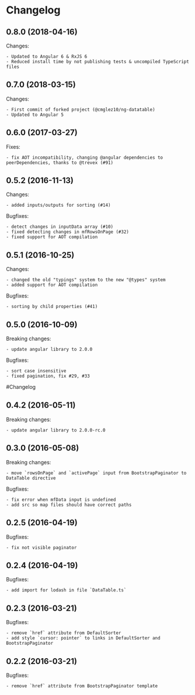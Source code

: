 # Changelog

## 0.8.0 (2018-04-16)

Changes:

    - Updated to Angular 6 & RxJS 6
    - Reduced install time by not publishing tests & uncompiled TypeScript files

## 0.7.0 (2018-03-15)

Changes:

    - First commit of forked project (@cmglez10/ng-datatable)
    - Updated to Angular 5

## 0.6.0 (2017-03-27)

Fixes:

    - fix AOT incompatibility, changing @angular dependencies to peerDependencies, thanks to @trevex (#91)

## 0.5.2 (2016-11-13)

Changes:

    - added inputs/outputs for sorting (#14)

Bugfixes:

    - detect changes in inputData array (#10)
    - fixed detecting changes in mfRowsOnPage (#32)
    - fixed support for AOT compilation

## 0.5.1 (2016-10-25)

Changes:
    
    - changed the old "typings" system to the new "@types" system
    - added support for AOT compilation

Bugfixes:

    - sorting by child properties (#41)

## 0.5.0 (2016-10-09)

Breaking changes:

    - update angular library to 2.0.0

Bugfixes:

    - sort case insensitive
    - fixed pagination, fix #29, #33

#Changelog

## 0.4.2 (2016-05-11)

Breaking changes:

    - update angular library to 2.0.0-rc.0

## 0.3.0 (2016-05-08)

Breaking changes:

    - move `rowsOnPage` and `activePage` input from BootstrapPaginator to DataTable directive

Bugfixes:

    - fix error when mfData input is undefined
    - add src so map files should have correct paths

## 0.2.5 (2016-04-19)

Bugfixes:

    - fix not visible paginator

## 0.2.4 (2016-04-19)

Bugfixes:

    - add import for lodash in file `DataTable.ts`

## 0.2.3 (2016-03-21)

Bugfixes:

    - remove `href` attribute from DefaultSorter
    - add style `cursor: pointer` to links in DefaultSorter and BootstrapPaginator

## 0.2.2 (2016-03-21)

Bugfixes:

    - remove `href` attribute from BootstrapPaginator template

